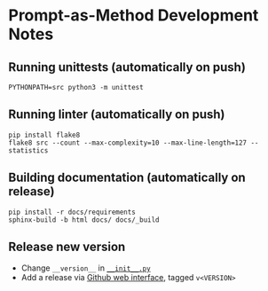# Prompt-as-Method Development Notes

## Running unittests (automatically on push)

```shell
PYTHONPATH=src python3 -m unittest
```

## Running linter (automatically on push)

```shell
pip install flake8
flake8 src --count --max-complexity=10 --max-line-length=127 --statistics
```

## Building documentation (automatically on release)

```shell
pip install -r docs/requirements
sphinx-build -b html docs/ docs/_build
```

## Release new version

- Change `__version__` in [`__init__.py`](../src/prompt_as_method/__init__.py)
- Add a release via [Github web interface](https://github.com/GESIS-Methods-Hub/prompt-as-method/releases/new), tagged `v<VERSION>`
